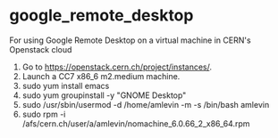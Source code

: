 # google_remote_desktop
For using Google Remote Desktop on a virtual machine in CERN's Openstack cloud

1) Go to https://openstack.cern.ch/project/instances/.
2) Launch a CC7 x86_6 m2.medium machine.
3) sudo yum install emacs
4) sudo yum groupinstall -y "GNOME Desktop"
5) sudo /usr/sbin/usermod -d /home/amlevin -m -s /bin/bash amlevin
6) sudo rpm -i /afs/cern.ch/user/a/amlevin/nomachine_6.0.66_2_x86_64.rpm

